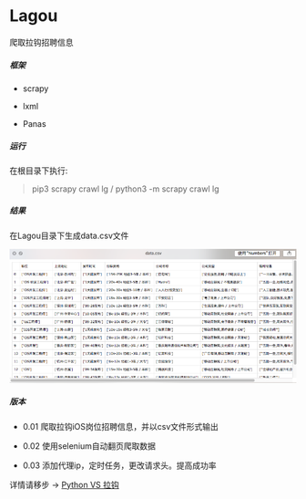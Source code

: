 # Lagou
爬取拉钩招聘信息

##### 框架

- scrapy

- lxml

- Panas

##### 运行

在根目录下执行:
> pip3 scrapy crawl lg / python3 -m scrapy crawl lg 

##### 结果

在Lagou目录下生成data.csv文件 

![data](https://github.com/TuYuWang/Lagou/blob/master/result.png)


##### 版本

- 0.01 爬取拉钩iOS岗位招聘信息，并以csv文件形式输出

- 0.02 使用selenium自动翻页爬取数据

- 0.03 添加代理ip，定时任务，更改请求头。提高成功率

详情请移步 -> [Python VS 拉钩](https://tuyuwang.github.io/tuyuwang.github.io/2018/07/02/Python-VS-%E6%8B%89%E5%8B%BE/)